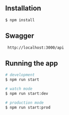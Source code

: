 
## Installation

```bash
$ npm install
```

## Swagger

```bash
 http://localhost:3000/api
```

## Running the app

```bash
# development
$ npm run start

# watch mode
$ npm run start:dev

# production mode
$ npm run start:prod
```



